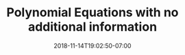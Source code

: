 ---
title: 'Polynomial Equations with no additional information'
date: 2018-11-14T19:02:50-07:00
draft: false
weight: 8
extensions:
    - katex
---